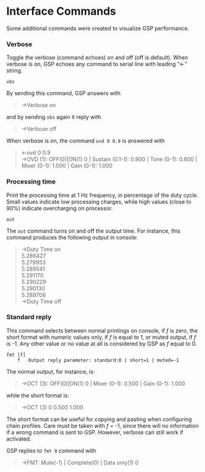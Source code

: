 # Interface Commands

Some additional commands were created to visualize GSP performance.

### Verbose

Toggle the verbose (command echoes) on and off (off is default). When verbose is on, GSP echoes any command to serial line with leading “<-” string. 

	vbs

By sending this command, GSP answers with

> ->Verbose on

and by sending ```vbs``` again it reply with

> ->Verbose off

When verbose is on, the command ```ovd 0 0.9``` is answered with

> <-ovd 0 0.9 <br>
> ->OVD (1): OFF(0)|ON(1) 0 | Sustain (0.1-1): 0.900 | Tone (0-1): 0.800 | Mixer (0-1): 1.000 | Gain (0-1): 1.000 </br>

### Processing time

Print the processing time at 1 Hz frequency, in percentage of the duty cycle. Small values indicate low processing charges, while high values (close to 90%) indicate overcharging on processor.

	out

The ```out``` command turns on and off the output time. For instance, this command produces the following output in console:

> ->Duty Time on <br>
> 5.286427<br>
> 5.279953<br>
> 5.289541<br>
> 5.291170<br>
> 5.290229<br>
> 5.290130<br>
> 5.289708<br>
> ->Duty Time off</br>

### Standard reply

This command selects between normal printings on console, if *f* is zero, the short format with numeric values only, if *f* is equal to 1, or muted output, if *f* is -1. Any other value or no value at all is considered by GSP as *f* equal to 0. 

	fmt [f]
 		f 	Output reply parameter: standard:0 | short=1 | muted=-1 

The normal output, for instance, is:

> ->OCT (3): OFF(0)|ON(1) 0 | Mixer (0-1): 0.500 | Gain (0-1): 1.000

while the short format is:
 
> ->OCT (3) 0 0.500 1.000 

The short format can be useful for copying and pasting when configuring chain profiles. Care must be taken with *f* = -1, since there will no information if a wrong command is sent to GSP. However, verbose can still work if activated. 

GSP replies to ```fmt 0``` command with

> ->FMT: Mute(-1) | Complete(0) | Data only(1) 0
